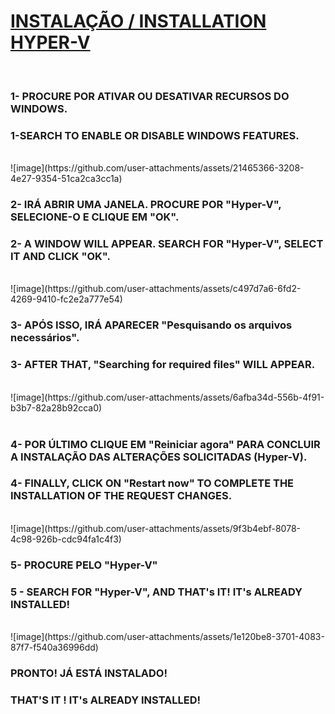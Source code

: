 <h1><strong><u> INSTALAÇÃO / INSTALLATION HYPER-V </u></strong></h1>
<br>
<h3><b> 1- PROCURE POR ATIVAR OU DESATIVAR RECURSOS DO WINDOWS. </b></h3>
<h3><b> 1-SEARCH TO ENABLE OR DISABLE WINDOWS FEATURES. </b></h3><br>
![image](https://github.com/user-attachments/assets/21465366-3208-4e27-9354-51ca2ca3cc1a)
<br>

<h3><b> 2- IRÁ ABRIR UMA JANELA. PROCURE POR "Hyper-V", SELECIONE-O E CLIQUE EM "OK". </b></h3>
<h3><b> 2- A WINDOW WILL APPEAR. SEARCH FOR "Hyper-V", SELECT IT AND CLICK "OK". </b></h3> <br>
![image](https://github.com/user-attachments/assets/c497d7a6-6fd2-4269-9410-fc2e2a777e54)
<br>

<h3><b> 3- APÓS ISSO, IRÁ APARECER "Pesquisando os arquivos necessários". </b></h3>
<h3><b> 3- AFTER THAT, "Searching for required files" WILL APPEAR. </b></h3> <br>
![image](https://github.com/user-attachments/assets/6afba34d-556b-4f91-b3b7-82a28b92cca0) <br>
<br>

<h3><b> 4- POR ÚLTIMO CLIQUE EM "Reiniciar agora" PARA CONCLUIR A INSTALAÇÃO DAS ALTERAÇÕES SOLICITADAS (Hyper-V). </b></h3>
<h3><b> 4- FINALLY, CLICK ON "Restart now" TO COMPLETE THE INSTALLATION OF THE REQUEST CHANGES. </b></h3> <br>
![image](https://github.com/user-attachments/assets/9f3b4ebf-8078-4c98-926b-cdc94fa1c4f3)
<br>

<h3><b> 5- PROCURE PELO "Hyper-V"  </b></h3>
<h3><b> 5 - SEARCH FOR "Hyper-V", AND THAT's IT! IT's ALREADY INSTALLED! </b></h3> <br>
![image](https://github.com/user-attachments/assets/1e120be8-3701-4083-87f7-f540a36996dd)
<br>

<h3><b> PRONTO! JÁ ESTÁ INSTALADO! </b></h3>
<h3><b> THAT'S IT ! IT's ALREADY INSTALLED! </b></h3>






